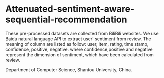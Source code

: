 # Attenuated-sentiment-aware-sequential-recommendation

These pre-processed datasets are collected from BiliBili websites.
We use Baidu natural language API to extract user' sentiment from review. 
The meaning of column are listed as follow:
user, item, rating, time stamp, confidence, positive, negative.
where confidence,positive and negative represent the dimension of sentiment, which have been calculated from review. 

Department of Computer Science, Shantou University, China.
